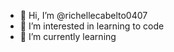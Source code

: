 - 👋 Hi, I’m @richellecabelto0407
- 👀 I’m interested in learning to code
- 🌱 I’m currently learning

<!---
richellecabelto0407/richellecabelto0407 is a ✨ special ✨ repository because its `README.md` (this file) appears on your GitHub profile.
You can click the Preview link to take a look at your changes.
--->
